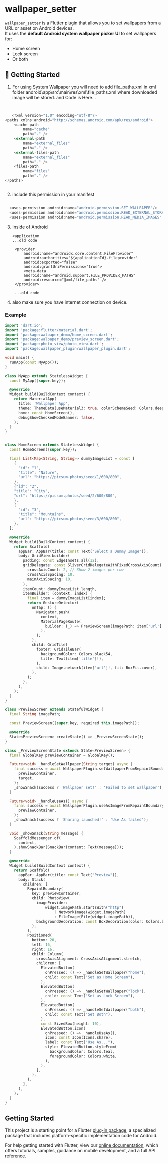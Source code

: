 # wallpaper_setter

`wallpaper_setter` is a Flutter plugin that allows you to set wallpapers from a URL or asset on Android devices.  
It uses the **default Android system wallpaper picker UI** to set wallpapers for:

- Home screen
- Lock screen
- Or both

## 🚀 Getting Started


1) For using System Wallpaper you will need to add file_paths.xml in xml folder
   android\app\src\main\res\xml\file_paths.xml where downloaded image will be stored. 
   and Code is Here...

``` dart


   <?xml version="1.0" encoding="utf-8"?>
<paths xmlns:android="http://schemas.android.com/apk/res/android">
    <cache-path
        name="cache"
        path="." />
    <external-path
        name="external_files"
        path="." />
    <external-files-path
        name="external_files"
        path="." />
    <files-path
        name="files"
        path="." />
</paths>



 ```

2) include this permission in your manifest

``` dart

  <uses-permission android:name="android.permission.SET_WALLPAPER"/>
  <uses-permission android:name="android.permission.READ_EXTERNAL_STORAGE"/>
  <uses-permission android:name="android.permission.READ_MEDIA_IMAGES" />

```

3) Inside of Android
   
       <application
       ...old code
    
        <provider
            android:name="androidx.core.content.FileProvider"
            android:authorities="${applicationId}.fileprovider"
            android:exported="false"
            android:grantUriPermissions="true">
            <meta-data
            android:name="android.support.FILE_PROVIDER_PATHS"
            android:resource="@xml/file_paths" />
        </provider>

        ...old code
    </application>


4) also make sure you have internet connection on device.
### Example


``` dart
import 'dart:io';
import 'package:flutter/material.dart';
import 'package:walpaper_demo/home_screen.dart';
import 'package:walpaper_demo/preview_screen.dart';
import 'package:photo_view/photo_view.dart';
import 'package:wallpaper_plugin/wallpaper_plugin.dart';

void main() {
  runApp(const MyApp());
}

class MyApp extends StatelessWidget {
  const MyApp({super.key});

  @override
  Widget build(BuildContext context) {
    return MaterialApp(
      title: 'Wallpaper App',
      theme: ThemeData(useMaterial3: true, colorSchemeSeed: Colors.deepPurple),
      home: const HomeScreen(),
      debugShowCheckedModeBanner: false,
    );
  }
}


class HomeScreen extends StatelessWidget {
  const HomeScreen({super.key});

  final List<Map<String, String>> dummyImageList = const [
    {
      "id": "1",
      "title": "Nature",
      "url": "https://picsum.photos/seed/1/600/800",
    },
    {"id": "2",
    "title": "City", 
    "url": "https://picsum.photos/seed/2/600/800",
    },
    {
      "id": "3",
      "title": "Mountains",
      "url": "https://picsum.photos/seed/3/600/800",
    },
  ];

  @override
  Widget build(BuildContext context) {
    return Scaffold(
      appBar: AppBar(title: const Text("Select a Dummy Image")),
      body: GridView.builder(
        padding: const EdgeInsets.all(12),
        gridDelegate: const SliverGridDelegateWithFixedCrossAxisCount(
          crossAxisCount: 2, // Show 2 images per row
          crossAxisSpacing: 10,
          mainAxisSpacing: 10,
        ),
        itemCount: dummyImageList.length,
        itemBuilder: (context, index) {
          final item = dummyImageList[index];
          return GestureDetector(
            onTap: () {
              Navigator.push(
                context,
                MaterialPageRoute(
                  builder: (_) => PreviewScreen(imagePath: item['url']!),
                ),
              );
            },
            child: GridTile(
              footer: GridTileBar(
                backgroundColor: Colors.black54,
                title: Text(item['title']!),
              ),
              child: Image.network(item['url']!, fit: BoxFit.cover),
            ),
          );
        },
      ),
    );
  }
}

class PreviewScreen extends StatefulWidget {
  final String imagePath;

  const PreviewScreen({super.key, required this.imagePath});

  @override
  State<PreviewScreen> createState() => _PreviewScreenState();
}

class _PreviewScreenState extends State<PreviewScreen> {
  final GlobalKey previewContainer = GlobalKey();

  Future<void> _handleSetWallpaper(String target) async {
    final success = await WallpaperPlugin.setWallpaperFromRepaintBoundary(
      previewContainer,
      target,
    );
    _showSnack(success ? 'Wallpaper set!' : 'Failed to set wallpaper');
  }

  Future<void> _handleUseAs() async {
    final success = await WallpaperPlugin.useAsImageFromRepaintBoundary(
      previewContainer,
    );
    _showSnack(success ? 'Sharing launched!' : 'Use As failed');
  }

  void _showSnack(String message) {
    ScaffoldMessenger.of(
      context,
    ).showSnackBar(SnackBar(content: Text(message)));
  }

  @override
  Widget build(BuildContext context) {
    return Scaffold(
      appBar: AppBar(title: const Text("Preview")),
      body: Stack(
        children: [
          RepaintBoundary(
            key: previewContainer,
            child: PhotoView(
              imageProvider:
                  widget.imagePath.startsWith("http")
                      ? NetworkImage(widget.imagePath)
                      : FileImage(File(widget.imagePath)),
              backgroundDecoration: const BoxDecoration(color: Colors.black),
            ),
          ),
          Positioned(
            bottom: 20,
            left: 16,
            right: 16,
            child: Column(
              crossAxisAlignment: CrossAxisAlignment.stretch,
              children: [
                ElevatedButton(
                  onPressed: () => _handleSetWallpaper("home"),
                  child: const Text("Set as Home Screen"),
                ),
                ElevatedButton(
                  onPressed: () => _handleSetWallpaper("lock"),
                  child: const Text("Set as Lock Screen"),
                ),
                ElevatedButton(
                  onPressed: () => _handleSetWallpaper("both"),
                  child: const Text("Set Both"),
                ),
                const SizedBox(height: 10),
                ElevatedButton.icon(
                  onPressed: () => _handleUseAs(),
                  icon: const Icon(Icons.share),
                  label: const Text("Use As..."),
                  style: ElevatedButton.styleFrom(
                    backgroundColor: Colors.teal,
                    foregroundColor: Colors.white,
                  ),
                ),
              ],
            ),
          ),
        ],
      ),
    );
  }
}


```
## Getting Started

This project is a starting point for a Flutter
[plug-in package](https://flutter.io/developing-packages/),
a specialized package that includes platform-specific implementation code for
Android.

For help getting started with Flutter, view our
[online documentation](https://flutter.io/docs), which offers tutorials,
samples, guidance on mobile development, and a full API reference.